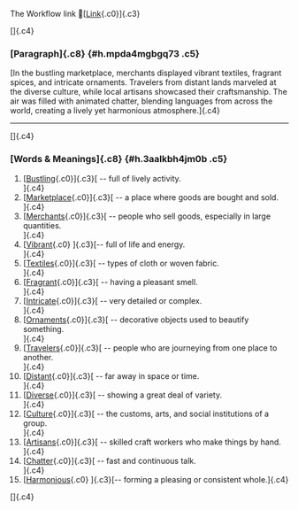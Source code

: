 The Workflow link
👏[[Link](https://www.google.com/url?q=http://www.google.com&sa=D&source=editors&ust=1756147258351926&usg=AOvVaw347eKD6HoQNKO_hBXbrzn4){.c0}]{.c3}

[]{.c4}

### [Paragraph]{.c8} {#h.mpda4mgbgq73 .c5}

[In the bustling marketplace, merchants displayed vibrant textiles,
fragrant spices, and intricate ornaments. Travelers from distant lands
marveled at the diverse culture, while local artisans showcased their
craftsmanship. The air was filled with animated chatter, blending
languages from across the world, creating a lively yet harmonious
atmosphere.]{.c4}

------------------------------------------------------------------------

[]{.c4}

### [Words & Meanings]{.c8} {#h.3aalkbh4jm0b .c5}

1.  [[Bustling](https://www.google.com/url?q=http://www.google.com&sa=D&source=editors&ust=1756147258352494&usg=AOvVaw3VhchhNmP5-0iQt1JH3c2a){.c0}]{.c3}[ --
    full of lively activity.\
    ]{.c4}
2.  [[Marketplace](https://www.google.com/url?q=http://www.google.com&sa=D&source=editors&ust=1756147258352603&usg=AOvVaw2C1dRkDoawQTA1vM5pux4l){.c0}]{.c3}[ --
    a place where goods are bought and sold.\
    ]{.c4}
3.  [[Merchants](https://www.google.com/url?q=http://www.google.com&sa=D&source=editors&ust=1756147258352713&usg=AOvVaw2NGu5LvVUyUdux7Shws0w_){.c0}]{.c3}[ --
    people who sell goods, especially in large quantities.\
    ]{.c4}
4.  [[Vibrant](https://www.google.com/url?q=http://www.google.com&sa=D&source=editors&ust=1756147258352826&usg=AOvVaw1rf-SmNxphPCUOOCcbc2rD){.c0}
    ]{.c3}[-- full of life and energy.\
    ]{.c4}
5.  [[Textiles](https://www.google.com/url?q=http://www.google.com&sa=D&source=editors&ust=1756147258352909&usg=AOvVaw18kbwpGA1EF4EEmI4YDme9){.c0}]{.c3}[ --
    types of cloth or woven fabric.\
    ]{.c4}
6.  [[Fragrant](https://www.google.com/url?q=http://www.google.com&sa=D&source=editors&ust=1756147258352997&usg=AOvVaw3jqaYK0a8E-XKxBuxPd7sO){.c0}]{.c3}[ --
    having a pleasant smell.\
    ]{.c4}
7.  [[Intricate](https://www.google.com/url?q=http://www.google.com&sa=D&source=editors&ust=1756147258353080&usg=AOvVaw3Mgj228Nfix4uR6zju2IVs){.c0}]{.c3}[ --
    very detailed or complex.\
    ]{.c4}
8.  [[Ornaments](https://www.google.com/url?q=http://www.google.com&sa=D&source=editors&ust=1756147258353164&usg=AOvVaw1QEEmivsYWIiRtQFK31fMF){.c0}]{.c3}[ --
    decorative objects used to beautify something.\
    ]{.c4}
9.  [[Travelers](https://www.google.com/url?q=http://www.google.com&sa=D&source=editors&ust=1756147258353265&usg=AOvVaw17yWT1I8ccoHkodMAVpN8u){.c0}]{.c3}[ --
    people who are journeying from one place to another.\
    ]{.c4}
10. [[Distant](https://www.google.com/url?q=http://www.google.com&sa=D&source=editors&ust=1756147258353370&usg=AOvVaw3yS6U3WXL696jb3qcxwqIq){.c0}]{.c3}[ --
    far away in space or time.\
    ]{.c4}
11. [[Diverse](https://www.google.com/url?q=http://www.google.com&sa=D&source=editors&ust=1756147258353465&usg=AOvVaw2zllSdwiYqkbYlqKqjGAgY){.c0}]{.c3}[ --
    showing a great deal of variety.\
    ]{.c4}
12. [[Culture](https://www.google.com/url?q=http://www.google.com&sa=D&source=editors&ust=1756147258353554&usg=AOvVaw1DWqtam4ZPu-1nRLVexJER){.c0}]{.c3}[ --
    the customs, arts, and social institutions of a group.\
    ]{.c4}
13. [[Artisans](https://www.google.com/url?q=http://www.google.com&sa=D&source=editors&ust=1756147258353664&usg=AOvVaw2nc8ZIr8Pis5D-NF78DRrw){.c0}]{.c3}[ --
    skilled craft workers who make things by hand.\
    ]{.c4}
14. [[Chatter](https://www.google.com/url?q=http://www.google.com&sa=D&source=editors&ust=1756147258353765&usg=AOvVaw0K4HlsCeqG9N4B4gUOjY6_){.c0}]{.c3}[ --
    fast and continuous talk.\
    ]{.c4}
15. [[Harmonious](https://www.google.com/url?q=http://www.google.com&sa=D&source=editors&ust=1756147258353852&usg=AOvVaw1Cy09Q5P4U_YxlHcGu-on5){.c0}
    ]{.c3}[-- forming a pleasing or consistent whole.]{.c4}

[]{.c4}
